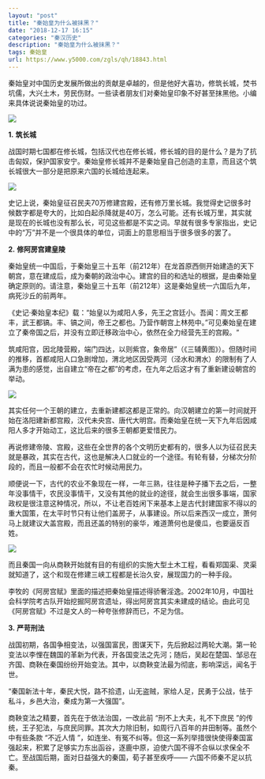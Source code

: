 ```yaml
---
layout: "post"
title: "秦始皇为什么被抹黑？"
date: "2018-12-17 16:15"
categories: "秦汉历史"
description: "秦始皇为什么被抹黑？"
tags: 秦始皇
url: https://www.y5000.com/zgls/qh/18843.html
---
```






秦始皇对中国历史发展所做出的贡献是卓越的，但是他好大喜功，修筑长城，焚书坑儒，大兴土木，劳民伤财。一些读者朋友们对秦始皇印象不好甚至抹黑他。小编来具体说说秦始皇的功过。

![](https://img.y5000.com/uploads/allimg/170407/133935OM-0.jpg)

**1.** **筑长城**

战国时期七国都在修长城，包括汉代也在修长城，修长城的目的是什么？是为了抗击匈奴，保护国家安宁。秦始皇修长城并不是秦始皇自己创造的主意，而且这个筑长城很大一部分是把原来六国的长城给连起来。

![](https://img.y5000.com/uploads/allimg/170407/8-1F40G33110527.jpg)

史记上说，秦始皇征召民夫70万修建宫殿，还有修万里长城。我觉得史记很多时候数字都是夸大的，比如白起杀降就是40万，怎么可能。还有长城万里，其实就是现在的长城也没有那么长，可见这些都是不实之词。早就有很多专家指出，史记中的“万”并不是一个很具体的单位，词面上的意思相当于很多很多的罢了。

**2.** **修阿房宫建皇陵**

秦始皇统一中国后，于秦始皇三十五年（前212年）在龙首原西侧开始建造的天下朝宫，意在建成后，成为秦朝的政治中心。建宫的目的和选址的根据，是由秦始皇确定原则的。请注意，秦始皇三十五年（前212年）这是秦始皇统一六国后九年，病死沙丘的前两年。

《史记·秦始皇本纪》载：“始皇以为咸阳人多，先王之宫廷小。吾闻：周文王都丰，武王都镐。丰、镐之间，帝王之都也。乃营作朝宫上林苑中。”可见秦始皇在建立了秦帝国之后，并没有立即迁移政治中心，依然在全力经营先王的宫殿。“

筑咸阳宫，因北陵营殿，端门四达，以则紫宫，象帝居”（《三辅黄图》）。但随时间的推移，首都咸阳人口急剧增加，渭北地区因受两河（泾水和渭水）的限制有了人满为患的感觉，出自建立“帝在之都”的考虑，在九年之后这才有了重新建设朝宫的举动。

![](https://img.y5000.com/uploads/allimg/170407/8-1F40G3311Q25.jpg)

其实任何一个王朝的建立，去重新建都这都是正常的。向汉朝建立的第一时间就开始在洛阳建新都宫殿，汉代未央宫、唐代大明宫。而秦始皇在统一天下九年后因咸阳人多才开始动工，这比后来的很多王朝都更爱惜民力。

再说修建帝陵、宫殿，这些在全世界的各个文明历史都有的，很多人以为征召民夫就是暴政，其实在古代，这也是解决人口就业的一个途径。有轮有替，分梯次分阶段的，而且一般都不会在农忙时候动用民力。

顺便说一下，古代的农业不象现在一样，一年三熟，往往是种子播下去之后，一整年没事情干，农民没事情干，又没有其他的就业的途径，就会生出很多事端，国家政权是很注意这种情况，所以，不让老百姓闲下来基本上是古代封建国家不得以的重大国策，在太平时节只有让他们盖房子，从事建设。所以后来西汉一成立，萧何马上就建议大盖宫殿，而且还盖的特别的豪华，难道萧何也是傻瓜，也要逼反百姓。

![](https://img.y5000.com/uploads/allimg/170407/8-1F40G3312G17.jpg)

而且秦国一向从商鞅开始就有目的有组织的实施大型土木工程，看看郑国渠、灵渠就知道了，这个和现在修建三峡工程都是长治久安，展现国力的一种手段。

李牧的《阿房宫赋》里面的描述把秦始皇描述得骄奢淫逸。2002年10月，中国社会科学院考古队开始挖掘阿房宫遗址，得出阿房宫其实未建成的结论。由此可见《阿房宫赋》不过是文人的一种夸张修辞而已，不足为信。

**3.** **严苛刑法**

战国初期，各国争相变法，以强国富民，图谋天下，先后掀起过两轮大潮。第一轮变法以李悝在魏国的革新为代表，开各国变法之先河；随后，吴起在楚国、邹忌在齐国、商鞅在秦国纷纷开始变法。其中，以商鞅变法最为彻底，影响深远，闻名于世。

“秦国新法十年，秦民大悦，路不拾遗，山无盗贼，家给人足，民勇于公战，怯于私斗，乡邑大治，秦成为第一大强国”。

商鞅变法之精要，首先在于依法治国，一改此前 “刑不上大夫，礼不下庶民
”的传统，王子犯法，与庶民同罪。其次大力除旧制，如周行八百年的井田制等。虽然个中有些条款 “不近人情
”，如连坐、有冤不纠等。但这一系列举措很快使得秦国富强起来，积累了足够实力东出函谷，逐鹿中原，迫使六国不得不合纵以求保全不亡。至战国后期，面对日益强大的秦国，荀子甚至疾呼――
六国不师秦不足以抗秦。
